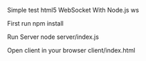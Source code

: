 Simple test html5 WebSocket With Node.js ws

First run
npm install

Run Server
node server/index.js

Open client in your browser
client/index.html
